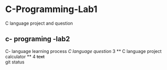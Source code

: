 # C-Programming-Lab1
C language project  and question
## c- programing -lab2 
C- language learning process
*C language question*
3
    ** C language project calculator **
    4
~~text~~   
   git status
